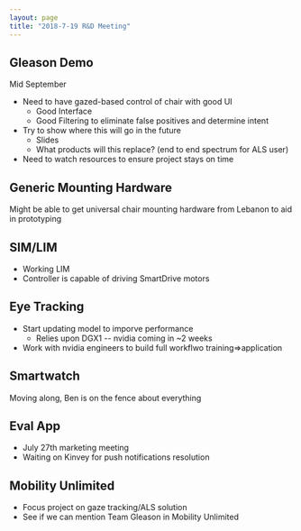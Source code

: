 ```yaml
---
layout: page
title: "2018-7-19 R&D Meeting"
---
```


## Gleason Demo

Mid September

* Need to have gazed-based control of chair with good UI
  * Good Interface
  * Good Filtering to eliminate false positives and determine intent
* Try to show where this will go in the future
  * Slides
  * What products will this replace? (end to end spectrum for ALS user)
* Need to watch resources to ensure project stays on time

## Generic Mounting Hardware

Might be able to get universal chair mounting hardware from Lebanon to aid in prototyping

## SIM/LIM

* Working LIM
* Controller is capable of driving SmartDrive motors 

## Eye Tracking

* Start updating model to imporve performance
  * Relies upon DGX1 -- nvidia coming in ~2 weeks
* Work with nvidia engineers to build full workflwo training=>application

## Smartwatch

Moving along, Ben is on the fence about everything

## Eval App

* July 27th marketing meeting
* Waiting on Kinvey for push notifications resolution

## Mobility Unlimited 

* Focus project on gaze tracking/ALS solution
* See if we can mention Team Gleason in Mobility Unlimited

